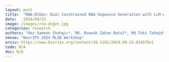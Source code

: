 ```yaml
---
layout: post
title:  "RNA-DCGen: Dual Constrained RNA Sequence Generation with LLM-Attack"
date:   2024/09/23
image: /images/rna-dcgen.jpg
categories: research
authors: "Haz Sameen Shahgir*, Md. Rownok Zahan Ratul*, Md Toki Tahmid*, Khondker Salman Sayeed, Atif Rahman (*Equal Contribution)"
venue: "NeurIPS 2024 MLSB Workshop"
arxiv: https://www.biorxiv.org/content/10.1101/2024.09.23.614570v1
code: N/A
doi: N/A
---
```

